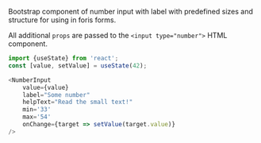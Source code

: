 Bootstrap component of number input with label with predefined sizes and structure for using in foris forms.

All additional `props` are passed to the `<input type="number">` HTML component.

```js
import {useState} from 'react';
const [value, setValue] = useState(42);

<NumberInput
    value={value}
    label="Some number" 
    helpText="Read the small text!"
    min='33'
    max='54'
    onChange={target => setValue(target.value)}
/>
```
